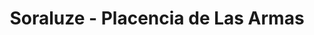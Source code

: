 ---
title: Soraluze - Placencia de Las Armas
url: /soraluze-placencia-de-las-armas/
latitude: 43.173
longitude: -2.411
---